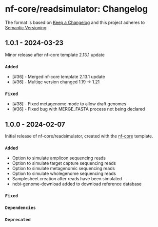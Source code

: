 # nf-core/readsimulator: Changelog

The format is based on [Keep a Changelog](https://keepachangelog.com/en/1.0.0/)
and this project adheres to [Semantic Versioning](https://semver.org/spec/v2.0.0.html).

## 1.0.1 - 2024-03-23

Minor release after nf-core template 2.13.1 update

### `Added`

- [#36] - Merged nf-core template 2.13.1 update
- [#36] - Multiqc version changed 1.19 -> 1.21

### `Fixed`

- [#38] - Fixed metagenome mode to allow draft genomes
- [#36] - Fixed bug with MERGE_FASTA process not being declared

## 1.0.0 - 2024-02-07

Initial release of nf-core/readsimulator, created with the [nf-core](https://nf-co.re/) template.

### `Added`

- Option to simulate amplicon sequencing reads
- Option to simulate target capture sequencing reads
- Option to simulate metagenomic sequencing reads
- Option to simulate wholegenome sequencing reads
- Samplesheet creation after reads have been simulated
- ncbi-genome-download added to download reference database

### `Fixed`

### `Dependencies`

### `Deprecated`
